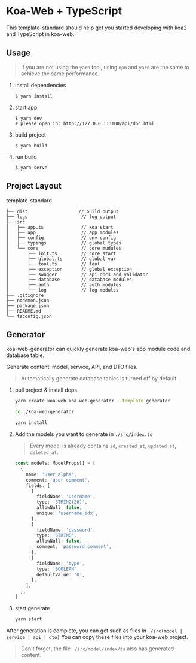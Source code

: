 # Koa-Web + TypeScript

This template-standard should help get you started developing with koa2 and TypeScript in koa-web.

## Usage

> If you are not using the `yarn` tool, using `npm` and `yarn` are the same to achieve the same performance.

1. install dependencies

   ```
   $ yarn install
   ```

2. start app

   ```dev
   $ yarn dev
   # please open in: http://127.0.0.1:3100/api/doc.html
   ```

3. build project

   ```
   $ yarn build
   ```

4. run build

   ```
   $ yarn serve
   ```

## Project Layout

template-standard

```
├── dist                   // build output
├── logs                    // log output
├── src
│   ├── app.ts              // koa start
│   ├── app                 // app modules
│   ├── config              // env config
│   ├── typings             // global types
│   └── core                // core mudules
│       ├── init.ts         // core start
│       ├── global.ts       // global var
│       ├── tool.ts         // tool
│       ├── exception       // global exception
│       ├── swagger         // api docs and validator
│       ├── database        // database modules
│       ├── auth            // auth modules
│       └── log             // log modules
├── .gitignore
├── nodemon.json
├── package.json
├── README.md
└── tsconfig.json
```

## Generator

koa-web-generator can quickly generate koa-web's app module code and database table.

Generate content: model, service, API, and DTO files.

> Automatically generate database tables is turned off by default.

1. pull project & install deps

   ```bash
   yarn create koa-web koa-web-generator --template generator

   cd ./koa-web-generator

   yarn install
   ```

2. Add the models you want to generate in `./src/index.ts`

   > Every model is already contains `id`, `created_at`, `updated_at`, `deleted_at`.

   ```ts
   const models: ModelProps[] = [
     {
       name: 'user_alpha',
       comment: 'user comment',
       fields: [
         {
           fieldName: 'username',
           type: 'STRING(20)',
           allowNull: false,
           unique: 'username_idx',
         },
         {
           fieldName: 'password',
           type: 'STRING',
           allowNull: false,
           comment: 'password comment',
         },
         {
           fieldName: 'type',
           type: 'BOOLEAN',
           defaultValue: '0',
         },
       ],
     },
   ]
   ```

3. start generate

   ```bash
   yarn start
   ```

After generation is complete, you can get such as files in `./src(model | service | api | dto)`
You can copy these files into your koa-web project.

> Don't forget, the file `./src/model/index/ts` also has generated content.
